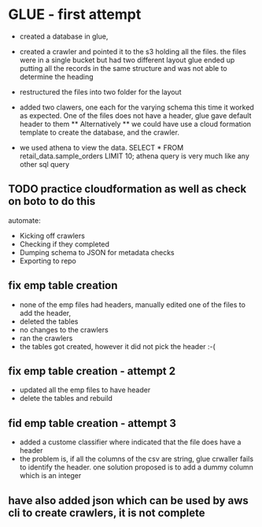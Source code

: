 # GLUE - first attempt
 - created a database in glue, 
 - created a crawler and pointed it to the s3 holding all the files. 
   the files were in a single bucket but had two different layout
   glue ended up putting all the records in the same structure and was not able to determine the heading
 - restructured the files into two folder for the layout
 - added two clawers, one each for the varying schema
   this time it worked as expected. One of the files does not have a header, glue gave default header to them
 ** Alternatively ** we could have use a cloud formation template to create the database, and the crawler.

-  we used athena to view the data.
   SELECT * FROM retail_data.sample_orders LIMIT 10;
   athena query is very much like any other sql query

## TODO practice cloudformation as well as check on boto to do this
   automate:
  - Kicking off crawlers
  - Checking if they completed
  - Dumping schema to JSON for metadata checks
  - Exporting to repo
## fix emp table creation
  - none of the emp files had headers, manually edited one of the files to add the header,
  - deleted the tables
  - no changes to the crawlers
  - ran the crawlers
  - the tables got created, however it did not pick the header :-(  
## fix emp table creation - attempt 2
  - updated all the emp files to have header
  - delete the tables and rebuild
## fid emp table creation - attempt 3
  - added a custome classifier where indicated that the file does have a header
  - the problem is, if all the columns of the csv are string, glue crwaller fails to identify the header. one solution proposed is to add a dummy column which is an integer



## have also added json which can be used by aws cli to create crawlers, it is not complete
